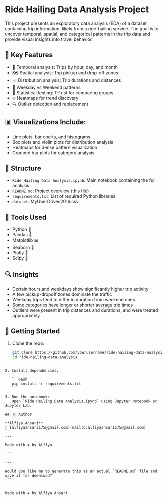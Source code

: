 # Ride Hailing Data Analysis Project

This project presents an exploratory data analysis (EDA) of a dataset containing trip information, likely from a ride-hailing service. The goal is to uncover temporal, spatial, and categorical patterns in the trip data and provide visual insights into travel behavior.

## 📌 Key Features

- 📆 Temporal analysis: Trips by hour, day, and month
- 🗺️ Spatial analysis: Top pickup and drop-off zones
- 📈 Distribution analysis: Trip durations and distances
- 🔁 Weekday vs Weekend patterns
- 🧪 Statistical testing: T-Test for comparing groups
- 🔥 Heatmaps for trend discovery
- 🔍 Outlier detection and replacement

## 📊 Visualizations Include:

- Line plots, bar charts, and histograms
- Box plots and violin plots for distribution analysis
- Heatmaps for dense pattern visualization
- Grouped bar plots for category analysis

## 📂 Structure

- `Ride Hailing Data Analysis.ipynb`: Main notebook containing the full analysis
- `README.md`: Project overview (this file)
- `requirements.txt`: List of required Python libraries
- `dataset`: MyUberDrives2016.csv

## 🧪 Tools Used

- Python 🐍
- Pandas 🐼
- Matplotlib 📊
- Seaborn 🧂
- Plotly 📍
- Scipy 🧪

## 🔍 Insights

- Certain hours and weekdays show significantly higher trip activity
- A few pickup-dropoff zones dominate the traffic
- Weekday trips tend to differ in duration from weekend ones
- Some categories have longer or shorter average trip times
- Outliers were present in trip distances and durations, and were treated appropriately

## 🚀 Getting Started

1. Clone the repo:
   ```bash
   git clone https://github.com/yourusername/ride-hailing-data-analysis.git
   cd ride-hailing-data-analysis
````

2. Install dependencies:

   ```bash
   pip install -r requirements.txt
   ```

3. Run the notebook:
   Open `Ride Hailing Data Analysis.ipynb` using Jupyter Notebook or Jupyter Lab.

## 👩‍💻 Author

**Alfiya Ansari**
📧 [alfiyaansari175@gmail.com](mailto:alfiyaansari175@gmail.com)

---

Made with ❤️ by Alfiya

```

---

Would you like me to generate this as an actual `README.md` file and save it for download?
```


Made with ❤️ by Alfiya Ansari


